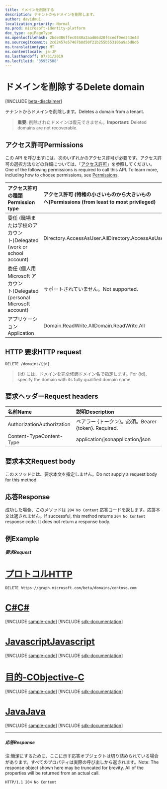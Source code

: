 ```yaml
---
title: ドメインを削除する
description: テナントからドメインを削除します。
author: davidmu1
localization_priority: Normal
ms.prod: microsoft-identity-platform
doc_type: apiPageType
ms.openlocfilehash: 2bde386ffec0340a2aad66d20f4cedf0ee243e4d
ms.sourcegitcommit: 2c62457e57467b8d50f21b255b553106a9a5d8d6
ms.translationtype: MT
ms.contentlocale: ja-JP
ms.lasthandoff: 07/31/2019
ms.locfileid: "35957508"
---
```

# <a name="delete-domain"></a><span data-ttu-id="b22d6-103">ドメインを削除する</span><span class="sxs-lookup"><span data-stu-id="b22d6-103">Delete domain</span></span>

[!INCLUDE [beta-disclaimer](../../includes/beta-disclaimer.md)]

<span data-ttu-id="b22d6-104">テナントからドメインを削除します。</span><span class="sxs-lookup"><span data-stu-id="b22d6-104">Deletes a domain from a tenant.</span></span>

> <span data-ttu-id="b22d6-105">**重要:** 削除されたドメインは復元できません。</span><span class="sxs-lookup"><span data-stu-id="b22d6-105">**Important:** Deleted domains are not recoverable.</span></span>

## <a name="permissions"></a><span data-ttu-id="b22d6-106">アクセス許可</span><span class="sxs-lookup"><span data-stu-id="b22d6-106">Permissions</span></span>

<span data-ttu-id="b22d6-p101">この API を呼び出すには、次のいずれかのアクセス許可が必要です。アクセス許可の選択方法などの詳細については、「[アクセス許可](/graph/permissions-reference)」を参照してください。</span><span class="sxs-lookup"><span data-stu-id="b22d6-p101">One of the following permissions is required to call this API. To learn more, including how to choose permissions, see [Permissions](/graph/permissions-reference).</span></span>


|<span data-ttu-id="b22d6-109">アクセス許可の種類</span><span class="sxs-lookup"><span data-stu-id="b22d6-109">Permission type</span></span>      | <span data-ttu-id="b22d6-110">アクセス許可 (特権の小さいものから大きいものへ)</span><span class="sxs-lookup"><span data-stu-id="b22d6-110">Permissions (from least to most privileged)</span></span>              |
|:--------------------|:---------------------------------------------------------|
|<span data-ttu-id="b22d6-111">委任 (職場または学校のアカウント)</span><span class="sxs-lookup"><span data-stu-id="b22d6-111">Delegated (work or school account)</span></span> | <span data-ttu-id="b22d6-112">Directory.AccessAsUser.All</span><span class="sxs-lookup"><span data-stu-id="b22d6-112">Directory.AccessAsUser.All</span></span>    |
|<span data-ttu-id="b22d6-113">委任 (個人用 Microsoft アカウント)</span><span class="sxs-lookup"><span data-stu-id="b22d6-113">Delegated (personal Microsoft account)</span></span> | <span data-ttu-id="b22d6-114">サポートされていません。</span><span class="sxs-lookup"><span data-stu-id="b22d6-114">Not supported.</span></span>    |
|<span data-ttu-id="b22d6-115">アプリケーション</span><span class="sxs-lookup"><span data-stu-id="b22d6-115">Application</span></span> | <span data-ttu-id="b22d6-116">Domain.ReadWrite.All</span><span class="sxs-lookup"><span data-stu-id="b22d6-116">Domain.ReadWrite.All</span></span> |

## <a name="http-request"></a><span data-ttu-id="b22d6-117">HTTP 要求</span><span class="sxs-lookup"><span data-stu-id="b22d6-117">HTTP request</span></span>
<!-- { "blockType": "ignored" } -->
```http
DELETE /domains/{id}
```

> <span data-ttu-id="b22d6-118">{Id} には、ドメインを完全修飾ドメイン名で指定します。</span><span class="sxs-lookup"><span data-stu-id="b22d6-118">For {id}, specify the domain with its fully qualified domain name.</span></span>

## <a name="request-headers"></a><span data-ttu-id="b22d6-119">要求ヘッダー</span><span class="sxs-lookup"><span data-stu-id="b22d6-119">Request headers</span></span>

| <span data-ttu-id="b22d6-120">名前</span><span class="sxs-lookup"><span data-stu-id="b22d6-120">Name</span></span>       | <span data-ttu-id="b22d6-121">説明</span><span class="sxs-lookup"><span data-stu-id="b22d6-121">Description</span></span>|
|:---------------|:----------|
| <span data-ttu-id="b22d6-122">Authorization</span><span class="sxs-lookup"><span data-stu-id="b22d6-122">Authorization</span></span>  | <span data-ttu-id="b22d6-p102">ベアラー {トークン}。必須。</span><span class="sxs-lookup"><span data-stu-id="b22d6-p102">Bearer {token}. Required.</span></span> |
| <span data-ttu-id="b22d6-125">Content-Type</span><span class="sxs-lookup"><span data-stu-id="b22d6-125">Content-Type</span></span>  | <span data-ttu-id="b22d6-126">application/json</span><span class="sxs-lookup"><span data-stu-id="b22d6-126">application/json</span></span> |

## <a name="request-body"></a><span data-ttu-id="b22d6-127">要求本文</span><span class="sxs-lookup"><span data-stu-id="b22d6-127">Request body</span></span>

<span data-ttu-id="b22d6-128">このメソッドには、要求本文を指定しません。</span><span class="sxs-lookup"><span data-stu-id="b22d6-128">Do not supply a request body for this method.</span></span>

## <a name="response"></a><span data-ttu-id="b22d6-129">応答</span><span class="sxs-lookup"><span data-stu-id="b22d6-129">Response</span></span>

<span data-ttu-id="b22d6-p103">成功した場合、このメソッドは `204 No Content` 応答コードを返します。応答本文は返されません。</span><span class="sxs-lookup"><span data-stu-id="b22d6-p103">If successful, this method returns `204 No Content` response code. It does not return a response body.</span></span>

## <a name="example"></a><span data-ttu-id="b22d6-132">例</span><span class="sxs-lookup"><span data-stu-id="b22d6-132">Example</span></span>
##### <a name="request"></a><span data-ttu-id="b22d6-133">要求</span><span class="sxs-lookup"><span data-stu-id="b22d6-133">Request</span></span>


# <a name="httptabhttp"></a>[<span data-ttu-id="b22d6-134">プロトコル</span><span class="sxs-lookup"><span data-stu-id="b22d6-134">HTTP</span></span>](#tab/http)
<!-- {
  "blockType": "request",
  "name": "delete_domain"
}-->
```http
DELETE https://graph.microsoft.com/beta/domains/contoso.com
```
# <a name="ctabcsharp"></a>[<span data-ttu-id="b22d6-135">C#</span><span class="sxs-lookup"><span data-stu-id="b22d6-135">C#</span></span>](#tab/csharp)
[!INCLUDE [sample-code](../includes/snippets/csharp/delete-domain-csharp-snippets.md)]
[!INCLUDE [sdk-documentation](../includes/snippets/snippets-sdk-documentation-link.md)]

# <a name="javascripttabjavascript"></a>[<span data-ttu-id="b22d6-136">Javascript</span><span class="sxs-lookup"><span data-stu-id="b22d6-136">Javascript</span></span>](#tab/javascript)
[!INCLUDE [sample-code](../includes/snippets/javascript/delete-domain-javascript-snippets.md)]
[!INCLUDE [sdk-documentation](../includes/snippets/snippets-sdk-documentation-link.md)]

# <a name="objective-ctabobjc"></a>[<span data-ttu-id="b22d6-137">目的-C</span><span class="sxs-lookup"><span data-stu-id="b22d6-137">Objective-C</span></span>](#tab/objc)
[!INCLUDE [sample-code](../includes/snippets/objc/delete-domain-objc-snippets.md)]
[!INCLUDE [sdk-documentation](../includes/snippets/snippets-sdk-documentation-link.md)]

# <a name="javatabjava"></a>[<span data-ttu-id="b22d6-138">Java</span><span class="sxs-lookup"><span data-stu-id="b22d6-138">Java</span></span>](#tab/java)
[!INCLUDE [sample-code](../includes/snippets/java/delete-domain-java-snippets.md)]
[!INCLUDE [sdk-documentation](../includes/snippets/snippets-sdk-documentation-link.md)]

---


##### <a name="response"></a><span data-ttu-id="b22d6-139">応答</span><span class="sxs-lookup"><span data-stu-id="b22d6-139">Response</span></span>

<span data-ttu-id="b22d6-p104">注:簡潔にするために、ここに示す応答オブジェクトは切り詰められている場合があります。すべてのプロパティは実際の呼び出しから返されます。</span><span class="sxs-lookup"><span data-stu-id="b22d6-p104">Note: The response object shown here may be truncated for brevity. All of the properties will be returned from an actual call.</span></span>
<!-- {
  "blockType": "response",
  "truncated": true
} -->
```http
HTTP/1.1 204 No Content
```

<!-- uuid: 8fcb5dbc-d5aa-4681-8e31-b001d5168d79
2015-10-25 14:57:30 UTC -->
<!--
{
  "type": "#page.annotation",
  "description": "Delete domain",
  "keywords": "",
  "section": "documentation",
  "tocPath": "",
  "suppressions": [
  ]
}
-->
